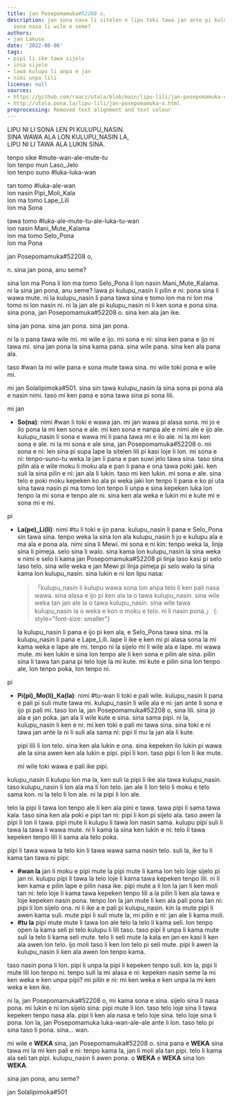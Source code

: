 ```yaml
---
title: jan Posepomamuka#52208 o,
description: jan sona nasa li sitelen e lipu toki tawa jan ante pi kulupu sama. jan
  sona nasa li wile e seme?
authors:
- jan Lakuse
date: '2022-08-06'
tags:
- pipi li ike tawa sijelo
- insa sijelo
- lawa kulupu li anpa e jan
- nimi unpa lili
license: null
sources:
- https://github.com/raacz/utala/blob/main/lipu-lili/jan-posepomamuka-o.md
- http://utala.pona.la/lipu-lili/jan-posepomamuka-o.html
preprocessing: Removed text alignment and text colour
---
```


LIPU NI LI SONA LEN PI KULUPU_NASIN.   
SINA WAWA ALA LON KULUPU_NASIN LA,  
LIPU NI LI TAWA ALA LUKIN SINA. 

tenpo sike #mute-wan-ale-mute-tu  
lon tenpo mun Laso_Jelo  
lon tenpo suno #luka-luka-wan

tan tomo #luka-ale-wan  
lon nasin Pipi_Moli_Kala  
lon ma tomo Lape_Lili  
lon ma Sona

tawa tomo #luka-ale-mute-tu-ale-luka-tu-wan  
lon nasin Mani_Mute_Kalama  
lon ma tomo Selo_Pona  
lon ma Pona

jan Posepomamuka#52208 o, 

n. sina jan pona, anu seme?

sina lon ma Pona li lon ma tomo Selo_Pona li lon nasin Mani_Mute_Kalama. ni la sina jan pona, anu seme? lawa pi kulupu_nasin li pilin e ni: pona sina li wawa mute. ni la kulupu_nasin li pana tawa sina e tomo lon ma ni lon ma tomo ni lon nasin ni. ni la jan ale pi kulupu_nasin ni li ken sona e pona sina. sina pona, jan Posepomamuka#52208 o. sina ken ala jan ike. 

sina jan pona. sina jan pona. sina jan pona. 

ni la o pana tawa wile mi. mi wile e ijo. mi sona e ni: sina ken pana e ijo ni tawa mi. sina jan pona la sina kama pana. sina wile pana. sina ken ala pana ala. 

taso #wan la mi wile pana e sona mute tawa sina. mi wile toki pona e wile mi. 

mi jan Solalipimoka#501. sina sin tawa kulupu_nasin la sina sona pi pona ala e nasin nimi. taso mi ken pana e sona tawa sina pi sona lili. 

mi jan 
  - **So(na)**: nimi #wan li toki e wawa jan. mi jan wawa pi alasa sona. mi jo e ilo pona la mi ken sona e ale. mi ken sona e nanpa ale e nimi ale e ijo ale. kulupu_nasin li sona e wawa mi li pana tawa mi e ilo ale. ni la mi ken sona e ale. ni la mi sona e ale sina, jan Posepomamuka#52208 o. mi sona e ni: len sina pi supa lape la sitelen lili pi kasi loje li lon. mi sona e ni: tenpo-suno-tu weka la jan li pana e pan suwi jelo tawa sina. taso sina pilin ala e wile moku li moku ala e pan li pana e ona tawa poki jaki. ken suli la sina pilin e ni: jan ala li lukin. taso mi ken lukin. mi sona e ale. sina telo e poki moku kepeken ko ala pi weka jaki lon tenpo li pana e ko pi uta sina tawa nasin pi ma tomo lon tenpo li unpa e sina kepeken luka lon tenpo la mi sona e tenpo ale ni. sina ken ala weka e lukin mi e kute mi e sona mi e mi.

pi

- **La(pe)_Li(li)**: nimi #tu li toki e ijo pana. kulupu_nasin li pana e Selo_Pona sin tawa sina. tenpo weka la sina lon ala kulupu_nasin li jo e kulupu ala e ma ala e pona ala. nimi sina li Mewi. mi sona e ni kin: tenpo weka la, linja sina li pimeja. selo sina li walo. sina kama lon kulupu_nasin la sina weka e nimi e selo li kama jan Posepomamuka#52208 pi linja laso kasi pi selo laso telo. sina wile weka e jan Mewi pi linja pimeja pi selo walo la sina kama lon kulupu_nasin. sina lukin e ni lon lipu nasa: 

  > 「kulupu_nasin li kulupu wawa sona lon anpa telo li ken pali nasa wawa. sina alasa e ijo pi ken ala la o tawa kulupu_nasin. sina wile weka tan jan ale la o tawa kulupu_nasin. sina wile tawa kulupu_nasin la o weka e kon o moku e telo. ni li nasin pona.」
  {: style="font-size: smaller"} 

  la kulupu_nasin li pana e ijo pi ken ala, e Selo_Pona tawa sina. mi la kulupu_nasin li pana e Lape_Lili. lape li ike e ken mi pi alasa sona la mi kama weka e lape ale mi. tenpo ni la sijelo mi li wile ala e lape. mi wawa mute. mi ken lukin e sina lon tenpo ale li ken sona e pilin ale sina. pilin sina li tawa tan pana pi telo loje la mi kute. mi kute e pilin sina lon tenpo ale, lon tenpo poka, lon tenpo ni.

pi

- **Pi(pi)_Mo(li)_Ka(la)**: nimi #tu-wan li toki e pali wile. kulupu_nasin li pana e pali pi suli mute tawa mi. kulupu_nasin li wile ala e ni: jan ante li sona e ijo pi pali mi. taso lon la, jan Posepomamuka#52208 o, sina lili. sina jo ala e jan poka. jan ala li wile kute e sina. sina sama pipi. ni la, kulupu_nasin li ken e ni: mi ken toki e pali mi tawa sina. sina toki e ni tawa jan ante la ni li suli ala sama ni: pipi li mu la jan ala li kute.

  pipi lili li lon telo. sina ken ala lukin e ona. sina kepeken ilo lukin pi wawa ale la sina awen ken ala lukin e pipi. pipi li kon. taso pipi li lon li ike mute.

  mi wile toki wawa e pali ike pipi. 

kulupu_nasin li kulupu lon ma la, ken suli la pipi li ike ala tawa kulupu_nasin. taso kulupu_nasin li lon ala ma li lon telo. jan ale li lon telo li moku e telo sama kon. ni la telo li lon ale. ni la pipi li lon ale.

telo la pipi li tawa lon tenpo ale li ken ala pini e tawa. tawa pipi li sama tawa kala. taso sina ken ala poki e pipi tan ni: pipi li kon pi sijelo ala. taso awen la pipi li lon li tawa. pipi mute li kulupu li tawa lon nasin sama. kulupu pipi suli li tawa la tawa li wawa mute. ni li kama la sina ken lukin e ni: telo li tawa kepeken tenpo lili li sama ala telo poka.

pipi li tawa wawa la telo kin li tawa wawa sama nasin telo. suli la, ike tu li kama tan tawa ni pipi:
- **#wan la** jan li moku e pipi mute la pipi mute li kama lon telo loje sijelo pi jan ni. kulupu pipi li tawa la telo loje li kama tawa kepeken tenpo lili. ni li ken kama e pilin lape e pilin nasa ike. pipi mute a li lon la jan li ken moli tan ni: telo loje li kama tawa kepeken tenpo lili a la pilin li ken ala tawa e loje kepeken nasin pona. tenpo lon la jan mute li ken ala pali pona tan ni: pipi li lon sijelo ona. ni li ike a e pali pi kulupu_nasin. kin la mute pipi li awen kama suli. mute pipi li suli mute la, mi pilin e ni: jan ale li kama moli.
- **#tu la** pipi mute mute li tawa lon ale telo la telo li kama seli. lon tenpo open la kama seli pi telo kulupu li lili taso. taso pipi li unpa li kama mute suli la telo li kama seli mute. telo li seli mute la kala en jan en kasi li ken ala awen lon telo. ijo moli taso li ken lon telo pi seli mute. pipi li awen la kulupu_nasin li ken ala awen lon tenpo kama. 

taso nasin pona li lon. pipi li unpa la pipi li kepeken tenpo suli. kin la, pipi li mute lili lon tenpo ni. tenpo suli la mi alasa e ni: kepeken nasin seme la mi ken weka e ken unpa pipi? mi pilin e ni: mi ken weka e ken unpa la mi ken weka e ken ike. 

ni la, jan Posepomamuka#52208 o, mi kama sona e sina. sijelo sina li nasa pona. mi lukin e ni lon sijelo sina: pipi mute li lon. taso telo loje sina li tawa kepeken tenpo nasa ala. pipi li ken ala nasa e telo loje sina. telo loje sina li pona. lon la, jan Posepomamuka luka-wan-ale-ale ante li lon. taso telo pi sina taso li pona. sina… wan.

mi wile e **WEKA** sina, jan Posepomamuka#52208 o. sina pana e **WEKA** sina tawa mi la mi ken pali e ni: tenpo kama la, jan li moli ala tan pipi. telo li kama ala seli tan pipi. kulupu_nasin li awen pona. o **WEKA** e **WEKA** sina lon **WEKA**.

sina jan pona, anu seme?

jan Solalipimoka#501